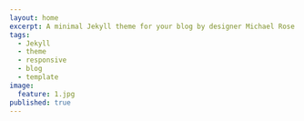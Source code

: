 ```yaml
---
layout: home
excerpt: A minimal Jekyll theme for your blog by designer Michael Rose.
tags: 
  - Jekyll
  - theme
  - responsive
  - blog
  - template
image: 
  feature: 1.jpg
published: true
---
```


